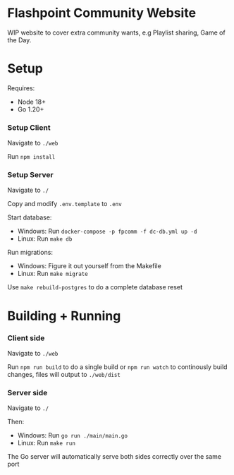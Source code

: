 # Flashpoint Community Website

WIP website to cover extra community wants, e.g Playlist sharing, Game of the Day.

# Setup

Requires:
- Node 18+
- Go 1.20+

### Setup Client

Navigate to `./web`

Run `npm install`

### Setup Server

Navigate to `./`

Copy and modify `.env.template` to `.env`

Start database:
- Windows: Run `docker-compose -p fpcomm -f dc-db.yml up -d`
- Linux: Run `make db`

Run migrations:
- Windows: Figure it out yourself from the Makefile
- Linux: Run `make migrate`

Use `make rebuild-postgres` to do a complete database reset

# Building + Running

### Client side

Navigate to `./web`

Run `npm run build` to do a single build or `npm run watch` to continously build changes, files will output to `./web/dist`

### Server side

Navigate to `./`

Then:
- Windows: Run `go run ./main/main.go`
- Linux: Run `make run`

The Go server will automatically serve both sides correctly over the same port